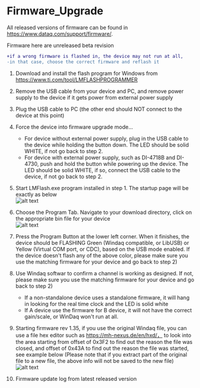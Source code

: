 # Firmware_Upgrade 

All released versions of firmware can be found in https://www.dataq.com/support/firmware/. 

Firmware here are unreleased beta revision

```diff
+if a wrong firmware is flashed in, the device may not run at all,   
-in that case, choose the correct firmware and reflash it
```

1. Download and install the flash program for Windows from https://www.ti.com/tool/LMFLASHPROGRAMMER

2. Remove the USB cable from your device and PC, and remove power supply to the device if it gets power from external power supply

3. Plug the USB cable to PC (the other end should NOT connect to the device at this point)

4. Force the device into firmware upgrade mode...
   - For device without external power supply, plug in the USB cable to the device while holding the button down. The LED should be solid WHITE, if not go back to step 2.
   - For device with external power supply, such as DI-4718B and DI-4730, push and hold the button while powering up the device.  The LED should be solid WHITE, if so, connect the USB cable to the device, if not go back to step 2. 

5. Start LMFlash.exe program installed in step 1. The startup page will be exactly as below <br/>
![alt text](https://www.dataq.com/resources/repository/lmflash1.png)

6. Choose the Program Tab. Navigate to your download directory, click on the appropriate bin file for your device<br/>
![alt text](https://www.dataq.com/resources/repository/lmflash2.png)

7. Press the Program Button at the lower left corner. When it finishes, the device should be FLASHING Green (Windaq compatible, or LibUSB) or Yellow (Virtual COM port, or CDC), based on the USB mode enabled. If the device doesn't flash any of the above color, please make sure you use the matching firmware for your device and go back to step 2)

8. Use Windaq softwar to confirm a channel is working as designed. If not, please make sure you use the matching firmware for your device and go back to step 2)
   - If a non-standalone device uses a standalone firmware, it will hang in looking for the real time clock and the LED is solid white
   - If A device use the firmware for B device, it will not have the correct gain/scale, or WinDaq won't run at all.
   
9. Starting firmware rev 1.35, if you use the original Windaq file, you can use a file hex editor such as https://mh-nexus.de/en/hxd/， to look into the area starting from offset of 0x3F2 to find out the reason the file was closed, and offset of 0x43A to find out the reason the file was started, see example below (Please note that if you extract part of the original file to a new file, the above info will not be saved to the new file) <br/>
![alt text](https://www.dataq.com/resources/repository/wdq_header.png)


10. Firmware update log from latest released version
